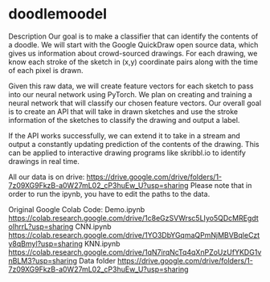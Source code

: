 # doodlemoodel
Description
Our goal is to make a classifier that can identify the contents of a doodle. We will start with the Google QuickDraw open source data, which gives us information about crowd-sourced drawings. For each drawing, we know each stroke of the sketch in (x,y) coordinate pairs along with the time of each pixel is drawn. 

Given this raw data, we will create feature vectors for each sketch to pass into our neural network using PyTorch. We plan on creating and training a neural network that will classify our chosen feature vectors. Our overall goal is to create an API that will take in drawn sketches and use the stroke information of the sketches to classify the drawing and output a label. 

If the API works successfully, we can extend it to take in a stream and output a constantly updating prediction of the contents of the drawing. This can be applied to interactive drawing programs like skribbl.io to identify drawings in real time.

All our data is on drive: https://drive.google.com/drive/folders/1-7z09XG9FkzB-a0W27mL02_cP3huEw_U?usp=sharing
Please note that in order to run the ipynb, you have to edit the paths to the data. 

Original Google Colab Code: 
Demo.ipynb  https://colab.research.google.com/drive/1c8eGzSVWrsc5LIyo5QDcMREgdtoIhrrL?usp=sharing
CNN.ipynb  https://colab.research.google.com/drive/1YO3DbYGqmaQPmNjMBVBqleCzty8qBmyl?usp=sharing
KNN.ipynb  https://colab.research.google.com/drive/1qN7irqNcTq4qXnPZoUzUfYKDG1vnBLM3?usp=sharing
Data folder https://drive.google.com/drive/folders/1-7z09XG9FkzB-a0W27mL02_cP3huEw_U?usp=sharing
